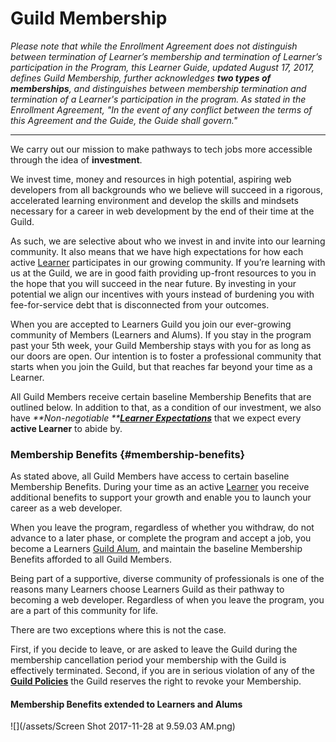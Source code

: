 # Guild Membership

_Please note that while the Enrollment Agreement does not distinguish between termination of Learner’s membership and termination of Learner’s participation in the Program, this Learner Guide, updated August 17, 2017, defines Guild Membership, further acknowledges **two types of memberships**, and distinguishes between membership termination and termination of a Learner's participation in the program. As stated in the Enrollment Agreement, "In the event of any conflict between the terms of this Agreement and the Guide, the Guide shall govern."_

---

We carry out our mission to make pathways to tech jobs more accessible through the idea of **investment**.

We invest time, money and resources in high potential, aspiring web developers from all backgrounds who we believe will succeed in a rigorous, accelerated learning environment and develop the skills and mindsets necessary for a career in web development by the end of their time at the Guild.

As such, we are selective about who we invest in and invite into our learning community. It also means that we have high expectations for how each active [Learner](https://guide.learnersguild.org/GLOSSARY.html#learner) participates in our growing community. If you’re learning with us at the Guild, we are in good faith providing up-front resources to you in the hope that you will succeed in the near future. By investing in your potential we align our incentives with yours instead of burdening you with fee-for-service debt that is disconnected from your outcomes.

When you are accepted to Learners Guild you join our ever-growing community of Members \(Learners and Alums\). If you stay in the program past your 5th week, your Guild Membership stays with you for as long as our doors are open. Our intention is to foster a professional community that starts when you join the Guild, but that reaches far beyond your time as a Learner.

All Guild Members receive certain baseline Membership Benefits that are outlined below. In addition to that, as a condition of our investment, we also have _**Non-negotiable **_[_**Learner Expectations**_](/General/Membership/membership-expectations.md) that we expect every **active Learner** to abide by.

### Membership Benefits {#membership-benefits}

As stated above, all Guild Members have access to certain baseline Membership Benefits. During your time as an active [Learner](https://guide.learnersguild.org/GLOSSARY.html#learner) you receive additional benefits to support your growth and enable you to launch your career as a web developer.

When you leave the program, regardless of whether you withdraw, do not advance to a later phase, or complete the program and accept a job, you become a Learners [Guild Alum](https://guide.learnersguild.org/GLOSSARY.html#alum), and maintain the baseline Membership Benefits afforded to all Guild Members.

Being part of a supportive, diverse community of professionals is one of the reasons many Learners choose Learners Guild as their pathway to becoming a web developer. Regardless of when you leave the program, you are a part of this community for life.

There are two exceptions where this is not the case.

First, if you decide to leave, or are asked to leave the Guild during the membership cancellation period your membership with the Guild is effectively terminated. Second, if you are in serious violation of any of the [**Guild Policies**](//Policies/README.md) the Guild reserves the right to revoke your Membership.

#### Membership Benefits extended to Learners and Alums

![](/assets/Screen Shot 2017-11-28 at 9.59.03 AM.png)


